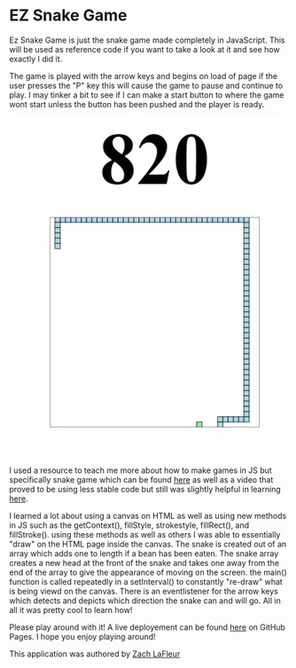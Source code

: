 # EZ Snake Game

Ez Snake Game is just the snake game made completely in JavaScript. This will be used as reference code if you want to take a look at it and see how exactly I did it.

The game is played with the arrow keys and begins on load of page if the user presses the "P" key this will cause the game to pause and continue to play. I may tinker a bit to see if I can make a start button to where the game wont start unless the button has been pushed and the player is ready.

![EZ Snake Game](./img/SnakeGame.PNG)

I used a resource to teach me more about how to make games in JS but specifically snake game which can be found [here](https://www.educative.io/blog/javascript-snake-game-tutorial) as well as a video that proved to be using less stable code but still was slightly helpful in learning [here](https://www.youtube.com/watch?v=9TcU2C1AACw&feature=emb_logo).

I learned a lot about using a canvas on HTML as well as using new methods in JS such as the getContext(), fillStyle, strokestyle, fillRect(), and fillStroke(). using these methods as well as others I was able to essentially "draw" on the HTML page inside the canvas. The snake is created out of an array which adds one to length if a bean has been eaten. The snake array creates a new head at the front of the snake and takes one away from the end of the array to give the appearance of moving on the screen. the main() function is called repeatedly in a setInterval() to constantly "re-draw" what is being viewd on the canvas. There is an eventlistener for the arrow keys which detects and depicts which direction the snake can and will go. All in all it was pretty cool to learn how! 

Please play around with it! A live deployement can be found [here](https://mrcartree.github.io/ez-snake-game/) on GitHub Pages. I hope you enjoy playing around!

This application was authored by [Zach LaFleur](https://github.com/MrCartree)